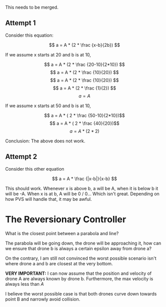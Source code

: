 This needs to be merged.

## Attempt 1

Consider this equation: 

$$ a = A * (2 * \frac {x-b}{2b}) $$

If we assume x starts at 20 and b is at 10, 

$$ a = A * (2 * \frac {20-10}{2*10}) $$
$$ a = A * (2 * \frac {10}{20}) $$
$$ a = A * (2 * \frac {10}{20}) $$
$$ a = A * (2 * \frac {1}{2}) $$
$$ a = A $$


If we assume x starts at 50 and b is at 10,

$$ a = A * ( 2 * \frac {50-10}{2*10})$$
$$ a = A * ( 2 * \frac {40}{20})$$
$$ a = A * ( 2 * 2)$$

Conclusion: The above does not work. 

## Attempt 2

Consider this other equation

$$ a = A * \frac {|x-b|}{x-b} $$


This should work. Whenever x is above b, a will be A, when it is below b it will
be -A. When x is at b, A will be 0 / 0... Which isn't great. Depending on how
PVS will handle that, it may be awful. 

# The Reversionary Controller

What is the closest point between a parabola and line?

The parabola will be going down, the drone will be approaching it, how can we
ensure that drone b is always a certain epsilon away from drone a?

On the contrary, I am still not convinced the worst possible scenario isn't
where drone a and b are closest at the very bottom. 

**VERY IMPORTANT:**  I can now assume that the position and velocity of drone A are
always known by drone b. Furthermore, the max velocity is always less than $A$

I believe the worst possible case is that both drones curve down towards point B
and narrowly avoid collision.
